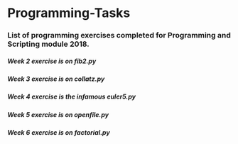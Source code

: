 # Programming-Tasks
### List of programming exercises completed for Programming and Scripting module 2018.
##### Week 2 exercise is on fib2.py
##### Week 3 exercise is on collatz.py
##### Week 4 exercise is the infamous euler5.py
##### Week 5 exercise is on openfile.py
##### Week 6 exercise is on factorial.py
